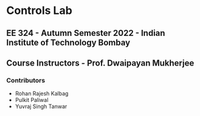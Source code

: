 # Controls Lab

## EE 324 - Autumn Semester 2022 - Indian Institute of Technology Bombay

## Course Instructors - Prof. Dwaipayan Mukherjee

### Contributors
- Rohan Rajesh Kalbag
- Pulkit Paliwal
- Yuvraj Singh Tanwar
